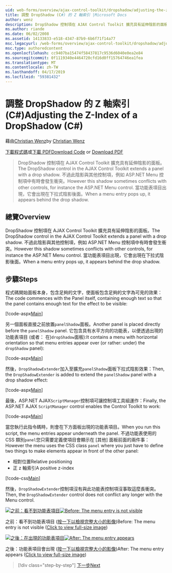 ```yaml
---
uid: web-forms/overview/ajax-control-toolkit/dropshadow/adjusting-the-z-index-of-a-dropshadow-cs
title: 調整 DropShadow (C#) 的 Z 軸索引 |Microsoft Docs
author: wenz
description: DropShadow 控制項在 AJAX Control Toolkit 擴充具有延伸陰影的面板。 不過此陰影有時會與其他控制項，如安裝衝突...
ms.author: riande
ms.date: 06/02/2008
ms.assetid: 14133833-e518-4347-87b9-6b6f71f14a77
msc.legacyurl: /web-forms/overview/ajax-control-toolkit/dropshadow/adjusting-the-z-index-of-a-dropshadow-cs
msc.type: authoredcontent
ms.openlocfilehash: cc9407ba15474f58437817c9536d6040e0ea2e84
ms.sourcegitcommit: 0f1119340e4464720cfd16d0ff15764746ea1fea
ms.translationtype: MT
ms.contentlocale: zh-TW
ms.lasthandoff: 04/17/2019
ms.locfileid: "59381432"
---
```

# <a name="adjusting-the-z-index-of-a-dropshadow-c"></a><span data-ttu-id="9acbe-104">調整 DropShadow 的 Z 軸索引 (C#)</span><span class="sxs-lookup"><span data-stu-id="9acbe-104">Adjusting the Z-Index of a DropShadow (C#)</span></span>

<span data-ttu-id="9acbe-105">藉由[Christian Wenz](https://github.com/wenz)</span><span class="sxs-lookup"><span data-stu-id="9acbe-105">by [Christian Wenz](https://github.com/wenz)</span></span>

<span data-ttu-id="9acbe-106">[下載程式碼](http://download.microsoft.com/download/5/1/6/51652a81-500b-4f6b-88d3-617103e7941e/DropShadow1.cs.zip)或[下載 PDF](http://download.microsoft.com/download/b/6/a/b6ae89ee-df69-4c87-9bfb-ad1eb2b23373/dropshadow1CS.pdf)</span><span class="sxs-lookup"><span data-stu-id="9acbe-106">[Download Code](http://download.microsoft.com/download/5/1/6/51652a81-500b-4f6b-88d3-617103e7941e/DropShadow1.cs.zip) or [Download PDF](http://download.microsoft.com/download/b/6/a/b6ae89ee-df69-4c87-9bfb-ad1eb2b23373/dropshadow1CS.pdf)</span></span>

> <span data-ttu-id="9acbe-107">DropShadow 控制項在 AJAX Control Toolkit 擴充具有延伸陰影的面板。</span><span class="sxs-lookup"><span data-stu-id="9acbe-107">The DropShadow control in the AJAX Control Toolkit extends a panel with a drop shadow.</span></span> <span data-ttu-id="9acbe-108">不過此陰影與其他控制項，例如 ASP.NET Menu 控制項中有時會發生衝突。</span><span class="sxs-lookup"><span data-stu-id="9acbe-108">However this shadow sometimes conflicts with other controls, for instance the ASP.NET Menu control.</span></span> <span data-ttu-id="9acbe-109">當功能表項目出現，它會出現在下拉式陰影後面。</span><span class="sxs-lookup"><span data-stu-id="9acbe-109">When a menu entry pops up, it appears behind the drop shadow.</span></span>


## <a name="overview"></a><span data-ttu-id="9acbe-110">總覽</span><span class="sxs-lookup"><span data-stu-id="9acbe-110">Overview</span></span>

<span data-ttu-id="9acbe-111">DropShadow 控制項在 AJAX Control Toolkit 擴充具有延伸陰影的面板。</span><span class="sxs-lookup"><span data-stu-id="9acbe-111">The DropShadow control in the AJAX Control Toolkit extends a panel with a drop shadow.</span></span> <span data-ttu-id="9acbe-112">不過此陰影與其他控制項，例如 ASP.NET Menu 控制項中有時會發生衝突。</span><span class="sxs-lookup"><span data-stu-id="9acbe-112">However this shadow sometimes conflicts with other controls, for instance the ASP.NET Menu control.</span></span> <span data-ttu-id="9acbe-113">當功能表項目出現，它會出現在下拉式陰影後面。</span><span class="sxs-lookup"><span data-stu-id="9acbe-113">When a menu entry pops up, it appears behind the drop shadow.</span></span>

## <a name="steps"></a><span data-ttu-id="9acbe-114">步驟</span><span class="sxs-lookup"><span data-stu-id="9acbe-114">Steps</span></span>

<span data-ttu-id="9acbe-115">程式碼開始面板本身，包含足夠的文字，使面板包含足夠的文字為可見的效果：</span><span class="sxs-lookup"><span data-stu-id="9acbe-115">The code commences with the Panel itself, containing enough text so that the panel contains enough text for the effect to be visible:</span></span>

[!code-aspx[Main](adjusting-the-z-index-of-a-dropshadow-cs/samples/sample1.aspx)]

<span data-ttu-id="9acbe-116">另一個面板直接之前放置`panelShadow`面板。</span><span class="sxs-lookup"><span data-stu-id="9acbe-116">Another panel is placed directly before the `panelShadow` panel.</span></span> <span data-ttu-id="9acbe-117">它包含具有水平方向的功能表，以便透過出現的功能表項目 (或者： 在)`dropShadow`面板):</span><span class="sxs-lookup"><span data-stu-id="9acbe-117">It contains a menu with horizontal orientation so that menu entries appear over (or rather: under) the `dropShadow` panel):</span></span>

[!code-aspx[Main](adjusting-the-z-index-of-a-dropshadow-cs/samples/sample2.aspx)]

<span data-ttu-id="9acbe-118">然後，`DropShadowExtender`加入至擴充`panelShadow`面板下拉式陰影效果：</span><span class="sxs-lookup"><span data-stu-id="9acbe-118">Then, the `DropShadowExtender` is added to extend the `panelShadow` panel with a drop shadow effect:</span></span>

[!code-aspx[Main](adjusting-the-z-index-of-a-dropshadow-cs/samples/sample3.aspx)]

<span data-ttu-id="9acbe-119">最後，ASP.NET AJAX`ScriptManager`控制項可讓控制項工具組運作：</span><span class="sxs-lookup"><span data-stu-id="9acbe-119">Finally, the ASP.NET AJAX `ScriptManager` control enables the Control Toolkit to work:</span></span>

[!code-aspx[Main](adjusting-the-z-index-of-a-dropshadow-cs/samples/sample4.aspx)]

<span data-ttu-id="9acbe-120">當您執行此指令碼時，則會在下方面板出現的功能表項目。</span><span class="sxs-lookup"><span data-stu-id="9acbe-120">When you run this script, the menu entries appear underneath the panel.</span></span> <span data-ttu-id="9acbe-121">不過功能表使用的 CSS 類別`panel`您只需要定義使項目會顯示在 [其他] 面板前面的兩件事：</span><span class="sxs-lookup"><span data-stu-id="9acbe-121">However the menu uses the CSS class `panel` where you just have to define two things to make elements appear in front of the other panel:</span></span>

- <span data-ttu-id="9acbe-122">相對位置</span><span class="sxs-lookup"><span data-stu-id="9acbe-122">Relative positioning</span></span>
- <span data-ttu-id="9acbe-123">正 z 軸索引</span><span class="sxs-lookup"><span data-stu-id="9acbe-123">A positive z-index</span></span>

[!code-css[Main](adjusting-the-z-index-of-a-dropshadow-cs/samples/sample5.css)]

<span data-ttu-id="9acbe-124">然後，`DropShadowExtender`控制項沒有與此功能表控制項沒事取這麼長衝突。</span><span class="sxs-lookup"><span data-stu-id="9acbe-124">Then, the `DropShadowExtender` control does not conflict any longer with the Menu control.</span></span>


<span data-ttu-id="9acbe-125">[![之前：看不到功能表項目](adjusting-the-z-index-of-a-dropshadow-cs/_static/image2.png)](adjusting-the-z-index-of-a-dropshadow-cs/_static/image1.png)</span><span class="sxs-lookup"><span data-stu-id="9acbe-125">[![Before: The menu entry is not visible](adjusting-the-z-index-of-a-dropshadow-cs/_static/image2.png)](adjusting-the-z-index-of-a-dropshadow-cs/_static/image1.png)</span></span>

<span data-ttu-id="9acbe-126">之前：看不到功能表項目 ([按一下以檢視完整大小的影像](adjusting-the-z-index-of-a-dropshadow-cs/_static/image3.png))</span><span class="sxs-lookup"><span data-stu-id="9acbe-126">Before: The menu entry is not visible ([Click to view full-size image](adjusting-the-z-index-of-a-dropshadow-cs/_static/image3.png))</span></span>


<span data-ttu-id="9acbe-127">[![之後：在出現的功能表項目](adjusting-the-z-index-of-a-dropshadow-cs/_static/image5.png)](adjusting-the-z-index-of-a-dropshadow-cs/_static/image4.png)</span><span class="sxs-lookup"><span data-stu-id="9acbe-127">[![After: The menu entry appears](adjusting-the-z-index-of-a-dropshadow-cs/_static/image5.png)](adjusting-the-z-index-of-a-dropshadow-cs/_static/image4.png)</span></span>

<span data-ttu-id="9acbe-128">之後：功能表項目會出現 ([按一下以檢視完整大小的影像](adjusting-the-z-index-of-a-dropshadow-cs/_static/image6.png))</span><span class="sxs-lookup"><span data-stu-id="9acbe-128">After: The menu entry appears ([Click to view full-size image](adjusting-the-z-index-of-a-dropshadow-cs/_static/image6.png))</span></span>

> [!div class="step-by-step"]
> [<span data-ttu-id="9acbe-129">下一步</span><span class="sxs-lookup"><span data-stu-id="9acbe-129">Next</span></span>](manipulating-dropshadow-properties-from-client-code-cs.md)
